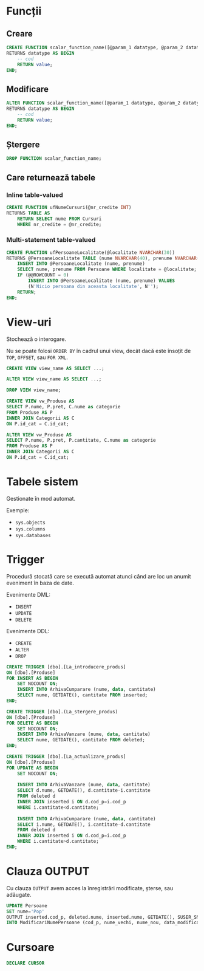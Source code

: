 # Funcții

## Creare

```sql
CREATE FUNCTION scalar_function_name([@param_1 datatype, @param_2 datatype, ..., @param_n datatype])
RETURNS datatype AS BEGIN
	-- cod
	RETURN value;
END;
```

## Modificare

```sql
ALTER FUNCTION scalar_function_name([@param_1 datatype, @param_2 datatype, ..., @param_n datatype])
RETURNS datatype AS BEGIN
	-- cod
	RETURN value;
END;
```

## Ștergere

```sql
DROP FUNCTION scalar_function_name;
```

## Care returnează tabele

### Inline table-valued

```sql
CREATE FUNCTION ufNumeCursuri(@nr_credite INT)
RETURNS TABLE AS
	RETURN SELECT nume FROM Cursuri
	WHERE nr_credite = @nr_credite;
```

### Multi-statement table-valued

```sql
CREATE FUNCTION ufPersoaneLocalitate(@localitate NVARCHAR(30))
RETURNS @PersoaneLocalitate TABLE (nume NVARCHAR(40), prenume NVARCHAR(40)) AS BEGIN
	INSERT INTO @PersoaneLocalitate (nume, prenume)
	SELECT nume, prenume FROM Persoane WHERE localitate = @localitate;
	IF (@@ROWCOUNT = 0)
		INSERT INTO @PersoaneLocalitate (nume, prenume) VALUES
		(N'Nicio persoana din aceasta localitate', N'');
	RETURN;
END;
```

# View-uri

Stochează o interogare.

Nu se poate folosi `ORDER BY` în cadrul unui view, decât dacă este însoțit de
`TOP`, `OFFSET`, sau `FOR XML`.

```sql
CREATE VIEW view_name AS SELECT ...;
```

```sql
ALTER VIEW view_name AS SELECT ...;
```

```sql
DROP VIEW view_name;
```

```sql
CREATE VIEW vw_Produse AS
SELECT P.nume, P.pret, C.nume as categorie
FROM Produse AS P
INNER JOIN Categorii AS C
ON P.id_cat = C.id_cat;
```

```sql
ALTER VIEW vw_Produse AS
SELECT P.nume, P.pret, P.cantitate, C.nume as categorie
FROM Produse AS P
INNER JOIN Categorii AS C
ON P.id_cat = C.id_cat;
```

# Tabele sistem

Gestionate în mod automat.

Exemple:

- `sys.objects`
- `sys.columns`
- `sys.databases`

# Trigger

Procedură stocată care se execută automat atunci când are loc un anumit eveniment în baza de date.

Evenimente DML:

- `INSERT`
- `UPDATE`
- `DELETE`

Evenimente DDL:

- `CREATE`
- `ALTER`
- `DROP`

```sql
CREATE TRIGGER [dbo].[La_introducere_produs]
ON [dbo].[Produse]
FOR INSERT AS BEGIN
	SET NOCOUNT ON;
	INSERT INTO ArhivaCumparare (nume, data, cantitate)
	SELECT nume, GETDATE(), cantitate FROM inserted;
END;
```

```sql
CREATE TRIGGER [dbo].(La_stergere_produs)
ON [dbo].[Produse]
FOR DELETE AS BEGIN
	SET NOCOUNT ON;
	INSERT INTO ArhivaVanzare (nume, data, cantitate)
	SELECT nume, GETDATE(), cantitate FROM deleted;
END;
```

```sql
CREATE TRIGGER [dbo].[La_actualizare_produs]
ON [dbo].[Produse]
FOR UPDATE AS BEGIN
	SET NOCOUNT ON;
	
	INSERT INTO ArhivaVanzare (nume, data, cantitate)
	SELECT d.nume, GETDATE(), d.cantitate-i.cantitate
	FROM deleted d
	INNER JOIN inserted i ON d.cod_p=i.cod_p
	WHERE i.cantitate<d.cantitate;
	
	INSERT INTO ArhivaCumparare (nume, data, cantitate)
	SELECT i.nume, GETDATE(), i.cantitate-d.cantitate
	FROM deleted d
	INNER JOIN inserted i ON d.cod_p=i.cod_p
	WHERE i.cantitate>d.cantitate;
END;
```

# Clauza OUTPUT

Cu clauza `OUTPUT` avem acces la înregistrări modificate, șterse, sau adăugate.

```sql
UPDATE Persoane
SET nume='Pop'
OUTPUT inserted.cod_p, deleted.nume, inserted.nume, GETDATE(), SUSER_SNAME()
INTO ModificariNumePersoane (cod_p, nume_vechi, nume_nou, data_modificarii, nume_login) WHERE cod_p=5;
```

# Cursoare

```sql
DECLARE CURSOR
```
